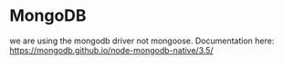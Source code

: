 # MongoDB 

we are using the mongodb driver not mongoose.
Documentation here:  https://mongodb.github.io/node-mongodb-native/3.5/